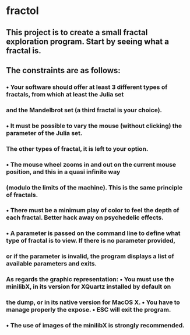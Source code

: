 # fractol
## This project is to create a small fractal exploration program. Start by seeing what a fractal is. 
## The constraints are as follows: 
### • Your software should offer at least 3 different types of fractals, from which at least the Julia set 
### and the Mandelbrot set (a third fractal is your choice). 
### • It must be possible to vary the mouse (without clicking) the parameter of the Julia set. 
### The other types of fractal, it is left to your option. 
### • The mouse wheel zooms in and out on the current mouse position, and this in a quasi infinite way 
### (modulo the limits of the machine). This is the same principle of fractals.
### • There must be a minimum play of color to feel the depth of each fractal. Better hack away on psychedelic effects. 
### • A parameter is passed on the command line to define what type of fractal is to view. If there is no parameter provided, 
### or if the parameter is invalid, the program displays a list of available parameters and exits. 
### As regards the graphic representation: • You must use the minilibX, in its version for XQuartz installed by default on 
### the dump, or in its native version for MacOS X. • You have to manage properly the expose. • ESC will exit the program. 
### • The use of images of the minilibX is strongly recommended.
